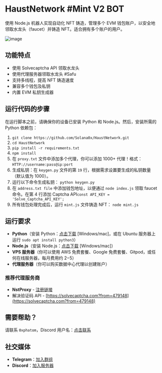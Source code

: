 # HaustNetwork #Mint V2 BOT

使用 Node.js 机器人实现自动化 NFT 铸造，管理多个 EVM 钱包账户，以安全地领取水龙头（faucet）并铸造 NFT。适合拥有多个账户的用户。

![image](https://github.com/user-attachments/assets/d13b94e5-bf60-4e0c-b2b3-4caac0319c03)


## 功能特点

- 使用 Solvecaptcha API 领取水龙头
- 使用代理服务器领取水龙头 #Safu
- 支持多线程，提高 NFT 铸造速度
- 兼容多个钱包及私钥
- 内置 EVM 私钥生成器

## 运行代码的步骤

在运行脚本之前，请确保你的设备已安装 Python 和 Node.js。然后，安装所需的 Python 依赖包：

1. ```git clone https://github.com/Solana0x/HaustNetwork.git```
2. ```cd HaustNetwork```
3. ```pip install -r requirements.txt```
4. ```npm install```
5. 在 `proxy.txt` 文件中添加多个代理，你可以添加 1000+ 代理！格式：`HTTP://username:pass@ip:port`
6. 生成私钥：在 `keygen.py` 文件的第 `19` 行，根据需求设置要生成的私钥数量（默认值为 1000）。
7. 运行以下命令生成私钥：
   ```python keygen.py```
8. 在 `address.txt file` 中添加钱包地址，以便通过 `node index.js` 领取 faucet 命令。在第 4 行添加 Captcha API```const API_KEY = 'Solve_Captcha_API_KEY';```
9. 所有钱包处理完成后，运行 `mint.js` 文件铸造 NFT：
   ```node mint.js```

## 运行要求

- **Python**（安装 Python：[点击下载](https://www.python.org/downloads/) [Windows/mac]，或在 Ubuntu 服务器上运行 `sudo apt install python3`）
- **Node.js**（安装 Node.js：[点击下载](https://nodejs.org/en/download) [Windows/mac]）
- **VPS 服务器**（你可以使用 AWS 免费套餐、Google 免费套餐、Gitpod，或任何在线服务器，每月费用约 $2-$5）
- **代理服务器**（你可以购买数据中心代理以创建账户）

### 推荐代理服务商

- **NstProxy** - [注册链接](https://app.nstproxy.com/register?i=SkKXHm)
- 解决验证码 API - [https://solvecaptcha.com?from=479148](https://solvecaptcha.com?from=479148)

## 需要帮助？

请联系 `0xphatom`，Discord 用户名：[点击联系](https://discord.com/users/979641024215416842)

## 社交媒体

- **Telegram**：[加入群组](https://t.me/phantomoalpha)
- **Discord**：[加入服务器](https://discord.gg/pGJSPtp9zz)
